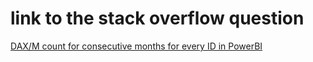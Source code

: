 # link  to the stack overflow question
[DAX/M count for consecutive months for every ID in PowerBI](https://stackoverflow.com/questions/66704763/dax-m-count-for-consecutive-months-for-every-id-in-powerbi)
